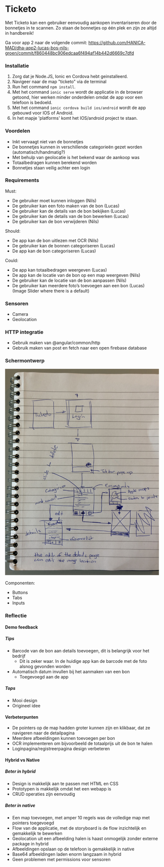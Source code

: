 # Ticketo
Met Ticketo kan een gebruiker eenvoudig aankopen inventariseren door de bonnetjes in te scannen. Zo staan de bonnetjes op één plek en zijn ze altijd in handbereik!

Ga voor app 2 naar de volgende commit: https://github.com/HANICA-MAD/dha-app2-lucas-bos-nils-groen/commit/f860448bc906edcaa6f494af14b442d6669c7dfd

### Installatie

1. Zorg dat je Node.JS, Ionic en Cordova hebt geinstalleerd.
2. Navigeer naar de map "ticketo" via de terminal
3. Run het command `npm install`.
4. Met het command `ionic serve` wordt de applicatie in de browser getoond, hier werken minder onderdelen omdat de app voor een telefoon is bedoeld.
5. Met het command `ionic cordova build ios/android` wordt de app gebouwd voor IOS of Android.
6. In het mapje 'platforms' komt het IOS/android project te staan.



### Voordelen

- Inkt vervaagt niet van de bonnetjes
- De bonnetjes kunnen in verschillende categorieën gezet worden (automatisch/handmatig?)
- Met behulp van geolocatie is het bekend waar de aankoop was
- Totaalbedragen kunnen berekend worden
- Bonnetjes staan veilig achter een login



### Requirements

Must:

- De gebruiker moet kunnen inloggen (Nils)
- De gebruiker kan een foto maken van de bon (Lucas)
- De gebruiker kan de details van de bon bekijken (Lucas)
- De gebruiker kan de details van de bon bewerken (Lucas)
- De gebruiker kan de bon verwijderen (Nils)

Should:
- De app kan de bon uitlezen met OCR (Nils)
- De gebruiker kan de bonnen categoriseren (Lucas)
- De app kan de bon categoriseren (Lucas)

Could:
- De app kan totaalbedragen weergeven (Lucas)
- De app kan de locatie van de bon op een map weergeven (Nils)
- De gebruiker kan de locatie van de bon aanpassen (Nils)
- De gebruiker kan meerdere foto’s toevoegen aan een bon (Lucas) (Image Slider where there is a default)



### Sensoren

- Camera
- Geolocation



### HTTP integratie

- Gebruik maken van @angular/common/http
- Gebruik maken van post en fetch naar een open firebase database



### Schermontwerp

![Storyboard](./Storyboard.jpeg)

Componenten:

- Buttons
- Tabs
- Inputs



### Reflectie

#### Demo feedback

##### Tips

- Barcode van de bon aan details toevoegen, dit is belangrijk voor het bedrijf
  - Dit is zeker waar. In de huidige app kan de barcode met de foto alsnog gevonden worden
- Automatisch datum invullen bij het aanmaken van een bon
  - Toegevoegd aan de app

##### Tops

- Mooi design
- Origineel idee

#### Verbeterpunten

- De pointers op de map hadden groter kunnen zijn en klikbaar, dat ze navigeren naar de detailpagina
- Meerdere afbeeldingen kunnen toevoegen per bon
- OCR implementeren om bijvoorbeeld de totaalprijs uit de bon te halen
- Loginpagina/registreerpagina design verbeteren

#### Hybrid vs Native

##### Beter in hybrid

- Design is makkelijk aan te passen met HTML en CSS
- Prototypen is makkelijk omdat het een webapp is
- CRUD operaties zijn eenvoudig

##### Beter in native

- Een map toevoegen, met amper 10 regels was de volledige map met pointers toegevoegd
- Flow van de applicatie, met de storyboard is de flow inzichtelijk en gemakkelijk te bewerken
- Geolocation uit een afbeelding halen is haast onmogelijk zonder externe package in hybrid
- Afbeeldingen opslaan op de telefoon is gemakkelijk in native
- Base64 afbeeldingen laden enorm langzaam in hybrid
- Geen problemen met permissions voor sensoren

